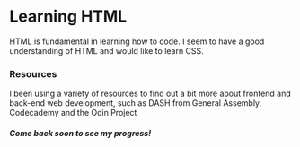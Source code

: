 
<html>

 <head>
	<title>Learning HTML</title>
		
</head>
<body>
 	<h1>Learning HTML</h1>
		 <p>HTML is fundamental in learning how to code. I seem to have a good understanding of HTML and would like to learn CSS.</p>
		<h3>Resources</h3> 
		 <p>I been using a variety of resources to find out a bit more about frontend and back-end web development, such as DASH from General Assembly, Codecademy and the Odin Project</p>
		<h5>Come back soon to see my progress!</h5> 
		
		
		
</body>

</html>
	
		
